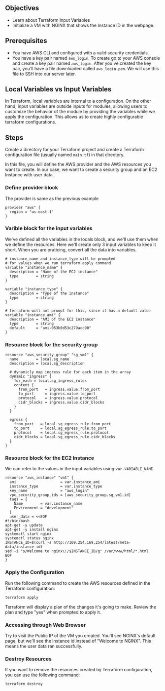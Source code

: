 ## Objectives

- Learn about Terraform Input Variables
- Initialize a VM with NGINX that shows the Instance ID in the webpage.

## Prerequisites

- You have AWS CLI and configured with a valid security credentials.
- You have a key pair named `aws_login`. To create go to your AWS console and create a key pair named `aws_login`. After you've created the key pair, you'll have a file downloaded called `aws_login.pem`. We will use this file to SSH into our server later.

## Local Variables vs Input Variables

In Terraform, local variables are internal to a configuration. On the other hand, input variables are outside inputs for modules, allowing users to customize the behavior of the module by providing the variables while we apply the configuration. This allows us to create highly configurable terraform configurations.

## Steps

Create a directory for your Terraform project and create a Terraform configuration file (usually named `main.tf`) in that directory.

In this file, you will define the AWS provider and the AWS resources you want to create. In our case, we want to create a security group and an EC2 Instance with user data.

### Define provider block

The provider is same as the previous example

```hcl
provider "aws" {
  region = "us-east-1"
}
```

### Varible block for the input variables

We've defined all the variables in the locals block, and we'll use them when we define the resources. Here we'll create only 3 input variables to keep it short. When you are praticing, convert all the data into variables.

```hcl
# instance_name and instance_type will be prompted 
# for values when we run terraform apply command
variable "instance_name" {
  description = "Name of the EC2 instance"
  type        = string
}

variable "instance_type" {
  description = "Type of the instance"
  type        = string
}

# terraform will not prompt for this, since it has a default value
variable "instance_ami" {
  description = "AMI of the EC2 instance"
  type        = string
  default     = "ami-053b0d53c279acc90"
}
```

### Resource block for the security group

```hcl
resource "aws_security_group" "sg_vm1" {
  name        = local.sg_name
  description = local.sg_description

  # dynamicly map ingress rule for each item in the array
  dynamic "ingress" {
    for_each = local.sg_ingress_rules
    content {
      from_port   = ingress.value.from_port
      to_port     = ingress.value.to_port
      protocol    = ingress.value.protocol
      cidr_blocks = ingress.value.cidr_blocks
    }
  }

  egress {
    from_port   = local.sg_egress_rule.from_port
    to_port     = local.sg_egress_rule.to_port
    protocol    = local.sg_egress_rule.protocol
    cidr_blocks = local.sg_egress_rule.cidr_blocks
  }
}
```

### Resource block for the EC2 Instance

We can refer to the values in the input variables using `var.VARIABLE_NAME`.

```hcl
resource "aws_instance" "vm1" {
  ami                    = var.instance_ami
  instance_type          = var.instance_type
  key_name               = "aws_login"
  vpc_security_group_ids = [aws_security_group.sg_vm1.id]
  tags = {
    Name        = var.instance_name
    Environment = "development"
  }
  user_data = <<EOF
#!/bin/bash
apt-get -y update
apt-get -y install nginx
systemctl start nginx
systemctl status nginx
INSTANCE_ID=$(curl -s http://169.254.169.254/latest/meta-data/instance-id)
sed -i "s/Welcome to nginx\!/$INSTANCE_ID/g" /var/www/html/*.html
EOF
}
```

### Apply the Configuration

Run the following command to create the AWS resources defined in the Terraform configuration:

```bash
terraform apply
```

Terraform will display a plan of the changes it's going to make. Review the plan and type "yes" when prompted to apply it.

### Accessing through Web Browser

Try to visit the Public IP of the VM you created. You'll see NGINX's default page, but we'll see the instance id instead of "Welcome to NGINX". This means the user data ran successfully.

### Destroy Resources

If you want to remove the resources created by Terraform configuration, you can use the following command:

```
terraform destroy
```